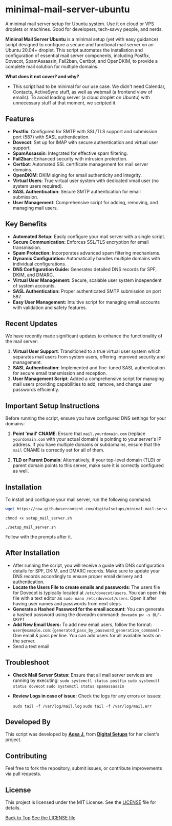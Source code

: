 # minimal-mail-server-ubuntu
A minimal mail server setup for Ubuntu system. Use it on cloud or VPS droplets or machines. Good for developers, tech-savvy people, and nerds.


**Minimal Mail Server Ubuntu** is a minimal setup (yet with easy guidance) script designed to configure a secure and functional mail server on an Ubuntu 20.04+ droplet. This script automates the installation and configuration of essential mail server components, including Postfix, Dovecot, SpamAssassin, Fail2ban, Certbot, and OpenDKIM, to provide a complete mail solution for multiple domains. 

**What does it not cover? and why?**
- This script had to be minimal for our use case. We didn't need Calendar, Contacts, ActiveSync stuff, as well as webmail (a frontend view of emails). To avoid loading server (a cloud droplet on Ubuntu) with unnecessary stuff at that moment, we scripted it. 

## Features

- **Postfix**: Configured for SMTP with SSL/TLS support and submission port (587) with SASL authentication.
- **Dovecot**: Set up for IMAP with secure authentication and virtual user support.
- **SpamAssassin**: Integrated for effective spam filtering.
- **Fail2ban**: Enhanced security with intrusion protection.
- **Certbot**: Automated SSL certificate management for mail server domains.
- **OpenDKIM**: DKIM signing for email authenticity and integrity.
- **Virtual Users**: True virtual user system with dedicated vmail user (no system users required).
- **SASL Authentication**: Secure SMTP authentication for email submission.
- **User Management**: Comprehensive script for adding, removing, and managing mail users.

## Key Benefits
- **Automated Setup:** Easily configure your mail server with a single script.
- **Secure Communication:** Enforces SSL/TLS encryption for email transmission.
- **Spam Protection:** Incorporates advanced spam filtering mechanisms.
- **Dynamic Configuration:** Automatically handles multiple domains with individual configurations.
- **DNS Configuration Guide:** Generates detailed DNS records for SPF, DKIM, and DMARC.
- **Virtual User Management:** Secure, scalable user system independent of system accounts.
- **SASL Authentication:** Proper authenticated SMTP submission on port 587.
- **Easy User Management:** Intuitive script for managing email accounts with validation and safety features.

## Recent Updates

We have recently made significant updates to enhance the functionality of the mail server:

1. **Virtual User Support**: Transitioned to a true virtual user system which separates mail users from system users, offering improved security and management.
2. **SASL Authentication**: Implemented and fine-tuned SASL authentication for secure email transmission and reception.
3. **User Management Script**: Added a comprehensive script for managing mail users providing capabilities to add, remove, and change user passwords efficiently.

## Important Setup Instructions

Before running the script, ensure you have configured DNS settings for your domains:

1. **Point 'mail' CNAME**: Ensure that `mail.yourdomain.com` (replace `yourdomain.com` with your actual domain) is pointing to your server's IP address. If you have multiple domains or subdomains, ensure that the `mail` CNAME is correctly set for all of them.

2. **TLD or Parent Domain**: Alternatively, if your top-level domain (TLD) or parent domain points to this server, make sure it is correctly configured as well.

## Installation

To install and configure your mail server, run the following command:

```bash
wget https://raw.githubusercontent.com/digitalsetups/minimal-mail-server-ubuntu/main/setup_mail_server.sh
```
```
chmod +x setup_mail_server.sh
```
```
./setup_mail_server.sh
```

Follow with the prompts after it. 
 
## After Installation

- After running the script, you will receive a guide with DNS configuration details for SPF, DKIM, and DMARC records. Make sure to update your DNS records accordingly to ensure proper email delivery and authentication.
- **Locate the Users File to create emails and passwords**: The users file for Dovecot is typically located at ```/etc/dovecot/users```. You can open this file with a text editor as ```sudo nano /etc/dovecot/users```. Open it after having user names and passwords from next steps.
- **Generate a Hashed Password for the email account**: You can generate a hashed password using the doveadm command: ```doveadm pw -s BLF-CRYPT```
- **Add New Email Users:** To add new email users, follow the format: ```user@example.com:{generated_pass_by_password_generation_command)``` - One email & pass per line. You can add users for all available hosts on the server.
- Send a test email

## Troubleshoot
- **Check Mail Server Status:** Ensure that all mail server services are running by executing:
  ```sudo systemctl status postfix```
  ```sudo systemctl status dovecot```
  ```sudo systemctl status spamassassin```
- **Review Logs in case of issue:** Check the logs for any errors or issues:

  ```sudo tail -f /var/log/mail.log```
  ```sudo tail -f /var/log/mail.err```

## Developed By

This script was developed by **[Aqsa J.](https://digitalsetups.org)** from **[Digital Setups](https://digitalsetups.org)** for her client's project. 

## Contributing

Feel free to fork the repository, submit issues, or contribute improvements via pull requests.

## License

This project is licensed under the MIT License. See the [LICENSE](LICENSE) file for details.

[Back to Top](#minimal-mail-server-ubuntu)
[See the LICENSE file](LICENSE)
